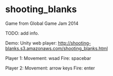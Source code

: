 shooting_blanks
===============

Game from Global Game Jam 2014

TODO: add info.

Demo:
Unity web player: http://shooting-blanks.s3.amazonaws.com/shooting_blanks.html

Player 1:
  Movement: wsad
  Fire: spacebar
  
Player 2:
  Movement: arrow keys
  Fire: enter
